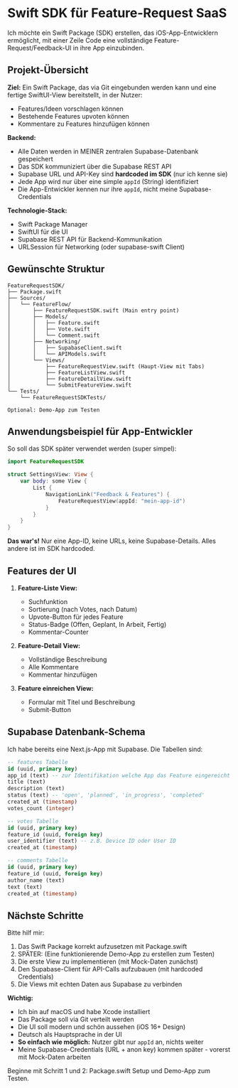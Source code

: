 # Swift SDK für Feature-Request SaaS

Ich möchte ein Swift Package (SDK) erstellen, das iOS-App-Entwicklern ermöglicht, mit einer Zeile Code eine vollständige Feature-Request/Feedback-UI in ihre App einzubinden.

## Projekt-Übersicht

**Ziel:** Ein Swift Package, das via Git eingebunden werden kann und eine fertige SwiftUI-View bereitstellt, in der Nutzer:
- Features/Ideen vorschlagen können
- Bestehende Features upvoten können
- Kommentare zu Features hinzufügen können

**Backend:** 
- Alle Daten werden in MEINER zentralen Supabase-Datenbank gespeichert
- Das SDK kommuniziert über die Supabase REST API
- Supabase URL und API-Key sind **hardcoded im SDK** (nur ich kenne sie)
- Jede App wird nur über eine simple `appId` (String) identifiziert
- Die App-Entwickler kennen nur ihre `appId`, nicht meine Supabase-Credentials

**Technologie-Stack:**
- Swift Package Manager
- SwiftUI für die UI
- Supabase REST API für Backend-Kommunikation
- URLSession für Networking (oder supabase-swift Client)

## Gewünschte Struktur

```
FeatureRequestSDK/
├── Package.swift
├── Sources/
│   └── FeatureFlow/
│       ├── FeatureRequestSDK.swift (Main entry point)
│       ├── Models/
│       │   ├── Feature.swift
│       │   ├── Vote.swift
│       │   └── Comment.swift
│       ├── Networking/
│       │   ├── SupabaseClient.swift
│       │   └── APIModels.swift
│       └── Views/
│           ├── FeatureRequestView.swift (Haupt-View mit Tabs)
│           ├── FeatureListView.swift
│           ├── FeatureDetailView.swift
│           └── SubmitFeatureView.swift
└── Tests/
    └── FeatureRequestSDKTests/

Optional: Demo-App zum Testen
```

## Anwendungsbeispiel für App-Entwickler

So soll das SDK später verwendet werden (super simpel):

```swift
import FeatureRequestSDK

struct SettingsView: View {
    var body: some View {
        List {
            NavigationLink("Feedback & Features") {
                FeatureRequestView(appId: "mein-app-id")
            }
        }
    }
}
```

**Das war's!** Nur eine App-ID, keine URLs, keine Supabase-Details. Alles andere ist im SDK hardcoded.

## Features der UI

1. **Feature-Liste View:**
   - Suchfunktion
   - Sortierung (nach Votes, nach Datum)
   - Upvote-Button für jedes Feature
   - Status-Badge (Offen, Geplant, In Arbeit, Fertig)
   - Kommentar-Counter

2. **Feature-Detail View:**
   - Vollständige Beschreibung
   - Alle Kommentare
   - Kommentar hinzufügen

3. **Feature einreichen View:**
   - Formular mit Titel und Beschreibung
   - Submit-Button

## Supabase Datenbank-Schema

Ich habe bereits eine Next.js-App mit Supabase. Die Tabellen sind:

```sql
-- features Tabelle
id (uuid, primary key)
app_id (text) -- zur Identifikation welche App das Feature eingereicht hat
title (text)
description (text)
status (text) -- 'open', 'planned', 'in_progress', 'completed'
created_at (timestamp)
votes_count (integer)

-- votes Tabelle
id (uuid, primary key)
feature_id (uuid, foreign key)
user_identifier (text) -- z.B. Device ID oder User ID
created_at (timestamp)

-- comments Tabelle
id (uuid, primary key)
feature_id (uuid, foreign key)
author_name (text)
text (text)
created_at (timestamp)
```

## Nächste Schritte

Bitte hilf mir:

1. Das Swift Package korrekt aufzusetzen mit Package.swift
2. SPÄTER: (Eine funktionierende Demo-App zu erstellen zum Testen)
3. Die erste View zu implementieren (mit Mock-Daten zunächst)
4. Den Supabase-Client für API-Calls aufzubauen (mit hardcoded Credentials)
5. Die Views mit echten Daten aus Supabase zu verbinden

**Wichtig:** 
- Ich bin auf macOS und habe Xcode installiert
- Das Package soll via Git verteilt werden
- Die UI soll modern und schön aussehen (iOS 16+ Design)
- Deutsch als Hauptsprache in der UI
- **So einfach wie möglich:** Nutzer gibt nur `appId` an, nichts weiter
- Meine Supabase-Credentials (URL + anon key) kommen später - vorerst mit Mock-Daten arbeiten

Beginne mit Schritt 1 und 2: Package.swift Setup und Demo-App zum Testen.
